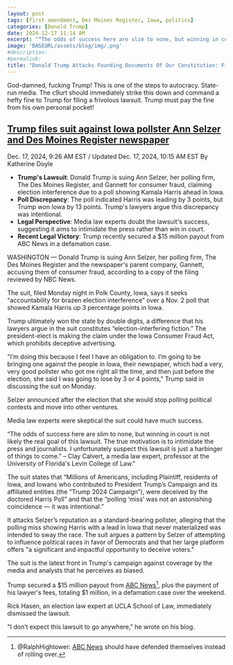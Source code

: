 ```yaml
---
layout: post
tags: [first amendment, Des Moines Register, Iowa, politics]
categories: [Donald Trump]
date: 2024-12-17 11:14 AM
excerpt: "“The odds of success here are slim to none, but winning in court is not likely the real goal of this lawsuit. The true motivation is to intimidate the press and journalists. I unfortunately suspect this lawsuit is just a harbinger of things to come.” – Clay Calvert, a media law expert and professor at the University of Florida's Levin College of Law"
image: 'BASEURL/assets/blog/img/.png'
#description:
#permalink:
title: "Donald Trump Attacks Founding Documents Of Our Constitution: First Amendment Under Attack"
---
```



God-damned, fucking Trump! This is one of the steps to autocracy. State-run media. The c9urt should immediately strike this down and command a hefty fine to Trump for filing a frivolous lawsuit. Trump must pay the fine from his own personal pocket!

## [Trump files suit against Iowa pollster Ann Selzer and Des Moines Register newspaper](https://www.nbcnews.com/politics/2024-election/trump-files-suit-iowa-pollster-anne-selzer-des-moines-register-newspap-rcna184494)

Dec. 17, 2024, 9:26 AM EST / Updated Dec. 17, 2024, 10:15 AM EST
By Katherine Doyle

- **Trump's Lawsuit**: Donald Trump is suing Ann Selzer, her polling firm, The Des Moines Register, and Gannett for consumer fraud, claiming election interference due to a poll showing Kamala Harris ahead in Iowa.
- **Poll Discrepancy**: The poll indicated Harris was leading by 3 points, but Trump won Iowa by 13 points. Trump's lawyers argue this discrepancy was intentional.
- **Legal Perspective**: Media law experts doubt the lawsuit's success, suggesting it aims to intimidate the press rather than win in court.
- **Recent Legal Victory**: Trump recently secured a $15 million payout from ABC News in a defamation case.

WASHINGTON — Donald Trump is suing Ann Selzer, her polling firm, The Des Moines Register and the newspaper's parent company, Gannett, accusing them of consumer fraud, according to a copy of the filing reviewed by NBC News.

The suit, filed Monday night in Polk County, Iowa, says it seeks “accountability for brazen election interference” over a Nov. 2 poll that showed Kamala Harris up 3 percentage points in Iowa.

Trump ultimately won the state by double digits, a difference that his lawyers argue in the suit constitutes “election-interfering fiction.” The president-elect is making the claim under the Iowa Consumer Fraud Act, which prohibits deceptive advertising.

"I’m doing this because I feel I have an obligation to. I’m going to be bringing one against the people in Iowa, their newspaper, which had a very, very good pollster who got me right all the time, and then just before the election, she said I was going to lose by 3 or 4 points," Trump said in discussing the suit on Monday.

Selzer announced after the election that she would stop polling political contests and move into other ventures.

Media law experts were skeptical the suit could have much success.

“The odds of success here are slim to none, but winning in court is not likely the real goal of this lawsuit. The true motivation is to intimidate the press and journalists. I unfortunately suspect this lawsuit is just a harbinger of things to come.” – Clay Calvert, a media law expert, professor at the University of Florida's Levin College of Law."

The suit states that “Millions of Americans, including Plaintiff, residents of Iowa, and Iowans who contributed to President Trump’s Campaign and its affiliated entities (the “Trump 2024 Campaign”), were deceived by the doctored Harris Poll” and that the “polling ‘miss’ was not an astonishing coincidence — it was intentional.”

It attacks Selzer’s reputation as a standard-bearing pollster, alleging that the polling miss showing Harris with a lead in Iowa that never materialized was intended to sway the race. The suit argues a pattern by Selzer of attempting to influence political races in favor of Democrats and that her large platform offers "a significant and impactful opportunity to deceive voters."

The suit is the latest front in Trump's campaign against coverage by the media and analysts that he perceives as biased.

Trump secured a $15 million payout from [ABC News](https://www.abcnews.go.com/)[^11], plus the payment of his lawyer's fees, totaling $1 million, in a defamation case over the weekend.

Rick Hasen, an election law expert at UCLA School of Law, immediately dismissed the lawsuit.

"I don’t expect this lawsuit to go anywhere," he wrote on his blog.

[^11]: @RalphHightower: [ABC News](https://www.abcnews.go.com/) should have defended themselves instead of rolling over.
